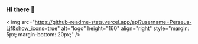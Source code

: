 ### Hi there 👋
< img src="https://github-readme-stats.vercel.app/api?username=Perseus-Ljf&show_icons=true" alt="logo" height="160" align="right" style="margin: 5px; margin-bottom: 20px;" /\>

